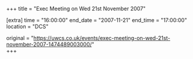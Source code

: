 +++
title = "Exec Meeting on Wed 21st November 2007"

[extra]
time = "16:00:00"
end_date = "2007-11-21"
end_time = "17:00:00"
location = "DCS"

original = "https://uwcs.co.uk/events/exec-meeting-on-wed-21st-november-2007-1474489003000/"    
+++



